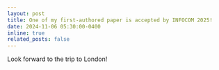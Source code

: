 ```yaml
---
layout: post
title: One of my first-authored paper is accepted by INFOCOM 2025!
date: 2024-11-06 05:30:00-0400
inline: true
related_posts: false
---
```


Look forward to the trip to London!
